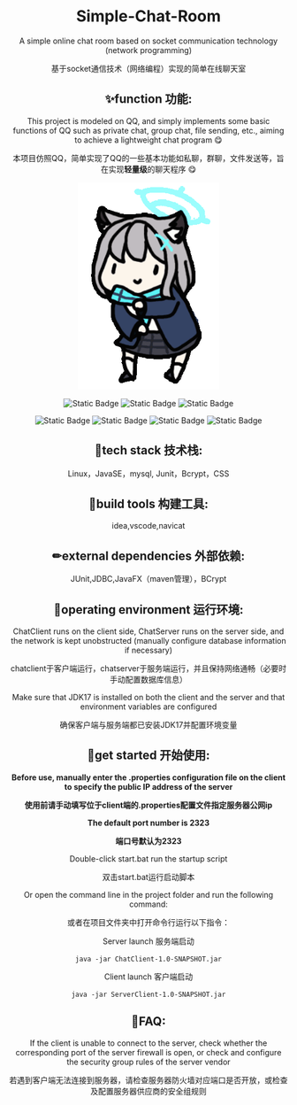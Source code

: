 <h1 align="center">Simple-Chat-Room</h1>

<p align="center">A simple online chat room based on socket communication technology (network programming)</p>

<p align="center">基于socket通信技术（网络编程）实现的简单在线聊天室</p>

<div align="center">

## ✨function  功能:

This project is modeled on QQ, and simply implements some basic functions of QQ such as private chat, group chat, file sending, etc., aiming to achieve a lightweight chat program 😋

本项目仿照QQ，简单实现了QQ的一些基本功能如私聊，群聊，文件发送等，旨在实现**轻量级**的聊天程序 😋


![show](https://github.com/Torchman005/Simple-chat-room/blob/main/show.gif)



![Static Badge](https://img.shields.io/badge/Language-Java-orange?style=plastic)
![Static Badge](https://img.shields.io/badge/Language-CSS-blue?style=plastic)
![Static Badge](https://img.shields.io/badge/Language-SQL-green?style=plastic)

![Static Badge](https://img.shields.io/badge/API-javafx-purple?style=plastic)
![Static Badge](https://img.shields.io/badge/API-Junit-pink?style=plastic)
![Static Badge](https://img.shields.io/badge/API-JDBC-yellow?style=plastic)
![Static Badge](https://img.shields.io/badge/API-BCrypt-red?style=plastic)


## 🎉tech stack  技术栈:

Linux，JavaSE，mysql, Junit，Bcrypt，CSS

## 🔧build tools  构建工具:

idea,vscode,navicat

## ✏external dependencies  外部依赖:

JUnit,JDBC,JavaFX（maven管理），BCrypt

## 📌operating environment  运行环境:

ChatClient runs on the client side, ChatServer runs on the server side, and the network is kept unobstructed (manually configure database information if necessary)

chatclient于客户端运行，chatserver于服务端运行，并且保持网络通畅（必要时手动配置数据库信息）

Make sure that JDK17 is installed on both the client and the server and that environment variables are configured

确保客户端与服务端都已安装JDK17并配置环境变量

## 🔑get started  开始使用:

**Before use, manually enter the .properties configuration file on the client to specify the public IP address of the server**

**使用前请手动填写位于client端的.properties配置文件指定服务器公网ip**

**The default port number is 2323**

**端口号默认为2323**

Double-click start.bat run the startup script

双击start.bat运行启动脚本

Or open the command line in the project folder and run the following command:

或者在项目文件夹中打开命令行运行以下指令：

Server launch   服务端启动

```shell
java -jar ChatClient-1.0-SNAPSHOT.jar
```

Client launch   客户端启动

```
java -jar ServerClient-1.0-SNAPSHOT.jar
```


## 🔔FAQ:

If the client is unable to connect to the server, check whether the corresponding port of the server firewall is open, or check and configure the security group rules of the server vendor

若遇到客户端无法连接到服务器，请检查服务器防火墙对应端口是否开放，或检查及配置服务器供应商的安全组规则
